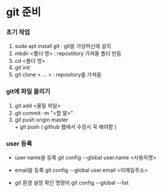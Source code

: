 # git 준비

### 초기 작업

1. sudo apt install git : git을 가상머신에 설치
2. mkdir <폴더 명> : repostitory 가져올 폴더 만듬
3. cd <폴더 명>
4. git init
5. git clone < ... > : repository를 가져옴

### git에 파일 올리기
1. git add <올릴 파일>
2. git commit -m "<할 말>"
3. git push origin master
<br> + git push ( github 웹에서 수정시 꼭 해야함 )


### user 등록
+ user name을 등록
	git config --global user.name <사용자명>

+ email을 등록
	git config --global user.email <이메일주소>

+ git 환경 설정 확인 명령어
	git config --global --list 

